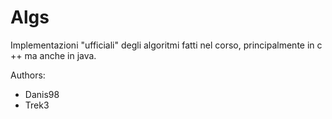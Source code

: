 Algs
====

Implementazioni "ufficiali" degli algoritmi fatti nel corso, principalmente in c ++ ma anche in java.

Authors:

- Danis98
- Trek3
